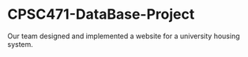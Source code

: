 # CPSC471-DataBase-Project
Our team designed and implemented a website for a university housing system.
